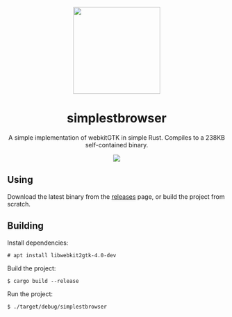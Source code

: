 <p align="center"><img src="https://github.com/skylinecc/simplestbrowser/blob/master/data/logo.png?raw=true" width="200" height="200"></p>
<h1 align="center">simplestbrowser</h1>
<p align="center">A simple implementation of webkitGTK in simple Rust. Compiles to a 238KB self-contained binary.</p>
<p align="center"><img src="https://github.com/skylinecc/simplestbrowser/blob/master/data/simplestbrowser.png?raw=true"></p>

## Using
Download the latest binary from the [releases](https://github.com/skylinecc/simplestbrowser/releases) page, or build the project from scratch.

## Building
Install dependencies:
```
# apt install libwebkit2gtk-4.0-dev
```
Build the project:
```
$ cargo build --release
```
Run the project:
```
$ ./target/debug/simplestbrowser
```
